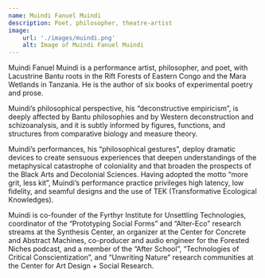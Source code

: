 ```yaml
---
name: Muindi Fanuel Muindi
description: Poet, philosopher, theatre-artist
image:
    url: './images/muindi.png'
    alt: Image of Muindi Fanuel Muindi
---
```


Muindi Fanuel Muindi is a performance artist, philosopher, and poet, with Lacustrine Bantu roots in the Rift Forests of Eastern Congo and the Mara Wetlands in Tanzania. He is the author of six books of experimental poetry and prose.

Muindi’s philosophical perspective, his “deconstructive empiricism”, is deeply affected by Bantu philosophies and by Western deconstruction and schizoanalysis, and it is subtly informed by figures, functions, and structures from comparative biology and measure theory.

Muindi’s performances, his “philosophical gestures”, deploy dramatic devices to create sensuous experiences that deepen understandings of the metaphysical catastrophe of coloniality and that broaden the prospects of the Black Arts and Decolonial Sciences. Having adopted the motto “more grit, less kit”, Muindi’s performance practice privileges high latency, low fidelity, and seamful designs and the use of TEK (Transformative Ecological Knowledges).

Muindi is co-founder of the Fyrthyr Institute for Unsettling Technologies, coordinator of the “Prototyping Social Forms” and “Alter-Eco” research streams at the Synthesis Center, an organizer at the Center for Concrete and Abstract Machines, co-producer and audio engineer for the Forested Niches podcast, and a member of the “After School”, “Technologies of Critical Conscientization”, and “Unwriting Nature” research communities at the Center for Art Design + Social Research.
